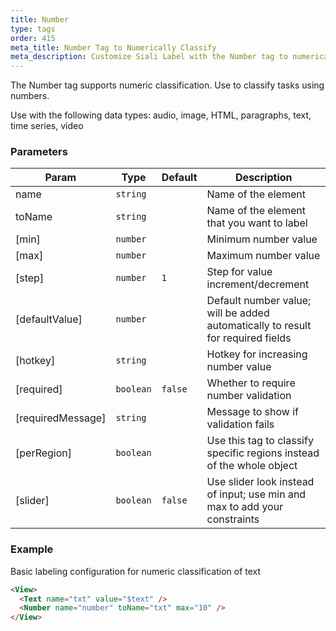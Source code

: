 ```yaml
---
title: Number
type: tags
order: 415
meta_title: Number Tag to Numerically Classify
meta_description: Customize Siali Label with the Number tag to numerically classify tasks in your machine learning and data science projects.
---
```


The Number tag supports numeric classification. Use to classify tasks using numbers.

Use with the following data types: audio, image, HTML, paragraphs, text, time series, video

### Parameters

| Param | Type | Default | Description |
| --- | --- | --- | --- |
| name | <code>string</code> |  | Name of the element |
| toName | <code>string</code> |  | Name of the element that you want to label |
| [min] | <code>number</code> |  | Minimum number value |
| [max] | <code>number</code> |  | Maximum number value |
| [step] | <code>number</code> | <code>1</code> | Step for value increment/decrement |
| [defaultValue] | <code>number</code> |  | Default number value; will be added automatically to result for required fields |
| [hotkey] | <code>string</code> |  | Hotkey for increasing number value |
| [required] | <code>boolean</code> | <code>false</code> | Whether to require number validation |
| [requiredMessage] | <code>string</code> |  | Message to show if validation fails |
| [perRegion] | <code>boolean</code> |  | Use this tag to classify specific regions instead of the whole object |
| [slider] | <code>boolean</code> | <code>false</code> | Use slider look instead of input; use min and max to add your constraints |

### Example

Basic labeling configuration for numeric classification of text

```html
<View>
  <Text name="txt" value="$text" />
  <Number name="number" toName="txt" max="10" />
</View>
```
